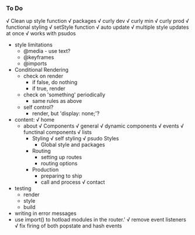 ### To Do
√   Clean up style function
√   packages
    √   curly dev
    √   curly min
    √   curly prod
√   functional styling
    √   setStyle function
    √   auto update
    √   multiple style updates at once
    √   works with psudos
-   style limitations
    -   @media - use text?
    -   @keyframes
    -   @imports
-   Conditional Rendering
    -   check on render
        -   if false, do nothing
        -   if true, render
    -   check on 'something' periodically
        -   same rules as above
    -   self control?
        -   render, but 'display: none;'?
-   content:
    √   home
    -   about
        √   Components
            √   general 
            √   dynamic components
            √   events
            √   functinal components
            √   lists
        -   Styling
            √   self styling
            √   psudo Styles
            -   Global style and packages
        -   Routing
            -   setting up routes
            -   routing options
        -   Production
            -   preparing to ship
            -   call and process
    √   contact
-   testing
    -   render
    -   style
    -   build
-   writing in error messages
-   use import() to hotload modules in the router.'
√   remove event listeners
√   fix firing of both popstate and hash events